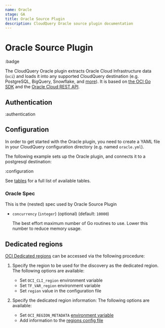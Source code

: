 ```yaml
---
name: Oracle
stage: GA
title: Oracle Source Plugin
description: CloudQuery Oracle source plugin documentation
---
```


# Oracle Source Plugin

:badge

The CloudQuery Oracle plugin extracts Oracle Cloud Infrastructure data (`oci`) and loads it into any supported CloudQuery destination (e.g. PostgreSQL, BigQuery, Snowflake, and [more](/docs/plugins/destinations/overview)). It is based on [the OCI Go SDK](https://github.com/oracle/oci-go-sdk) and the [Oracle Cloud REST API](https://docs.oracle.com/en-us/iaas/api/#/).

## Authentication

:authentication

## Configuration

In order to get started with the Oracle plugin, you need to create a YAML file in your CloudQuery configuration directory (e.g. named `oracle.yml`).

The following example sets up the Oracle plugin, and connects it to a postgresql destination:

:configuration

See [tables](/docs/plugins/sources/oracle/tables) for a full list of available tables.

### Oracle Spec

This is the (nested) spec used by Oracle Source Plugin

- `concurrency` (`integer`) (optional) (default: `10000`)

  The best effort maximum number of Go routines to use.
  Lower this number to reduce memory usage.

## Dedicated regions

[OCI Dedicated regions](https://docs.oracle.com/en-us/iaas/Content/General/Concepts/dedicatedregions.htm)
can be accessed via the following procedure:

1. Specify the region to be used for the discovery as the dedicated region.
   The following options are available:
   * Set `OCI_CLI_region` environment variable
   * Set `TF_VAR_region` environment variable
   * Set `region` value in the configuration file
 
2. Specify the dedicated region information:
   The following options are available:
   * Set `OCI_REGION_METADATA`
     [environment variable](https://docs.oracle.com/en-us/iaas/Content/API/Concepts/sdk_adding_new_region_endpoints.htm#SDK_Adding_Regions_Environment_Variable)
   * Add information to the
     [regions config file](https://docs.oracle.com/en-us/iaas/Content/API/Concepts/sdk_adding_new_region_endpoints.htm#SDK_Adding_Regions_Config_File)
